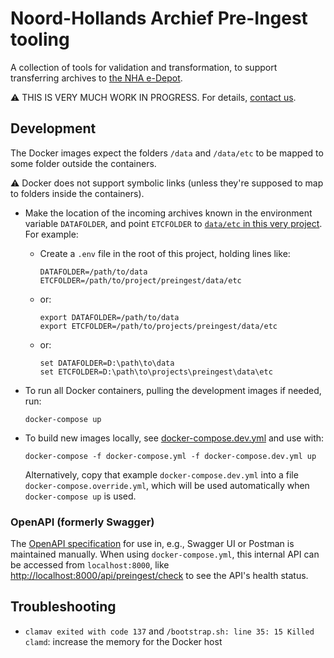 # Noord-Hollands Archief Pre-Ingest tooling

A collection of tools for validation and transformation, to support transferring archives to
[the NHA e-Depot](https://noord-hollandsarchief.nl/informatiebeheer/e-depot).

:warning: THIS IS VERY MUCH WORK IN PROGRESS. For details, [contact us](mailto:arjan.van.bentem@noord-hollandsarchief.nl).


## Development

The Docker images expect the folders `/data` and `/data/etc` to be mapped to some folder outside the containers.

:warning: Docker does not support symbolic links (unless they're supposed to map to folders inside the containers).

- Make the location of the incoming archives known in the environment variable `DATAFOLDER`, and point `ETCFOLDER` to
  [`data/etc` in this very project](./data/etc). For example:
  
  - Create a `.env` file in the root of this project, holding lines like:
  
    ```text
    DATAFOLDER=/path/to/data
    ETCFOLDER=/path/to/project/preingest/data/etc
    ```

  - or:
    
    ```text
    export DATAFOLDER=/path/to/data
    export ETCFOLDER=/path/to/projects/preingest/data/etc
    ```

  - or:
    
    ```text
    set DATAFOLDER=D:\path\to\data
    set ETCFOLDER=D:\path\to\projects\preingest\data\etc
    ```

- To run all Docker containers, pulling the development images if needed, run:

  ```text
  docker-compose up
  ```

- To build new images locally, see [docker-compose.dev.yml](docker-compose.dev.yml) and use with:

  ```text
  docker-compose -f docker-compose.yml -f docker-compose.dev.yml up
  ```

  Alternatively, copy that example `docker-compose.dev.yml` into a file `docker-compose.override.yml`, which will be
  used automatically when `docker-compose up` is used.

### OpenAPI (formerly Swagger)

The [OpenAPI specification](/data/etc/swagger/swagger.json) for use in, e.g., Swagger UI or Postman is maintained
manually. When using `docker-compose.yml`, this internal API can be accessed from `localhost:8000`, like
<http://localhost:8000/api/preingest/check> to see the API's health status.


## Troubleshooting

- `clamav exited with code 137` and `/bootstrap.sh: line 35: 15 Killed clamd`: increase the memory for the Docker host
